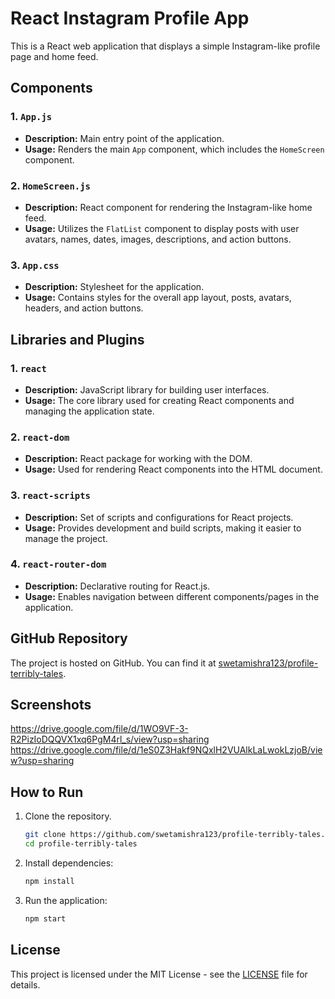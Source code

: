 
# React Instagram Profile App

This is a React web application that displays a simple Instagram-like profile page and home feed.

## Components

### 1. `App.js`
- **Description:** Main entry point of the application.
- **Usage:** Renders the main `App` component, which includes the `HomeScreen` component.

### 2. `HomeScreen.js`
- **Description:** React component for rendering the Instagram-like home feed.
- **Usage:** Utilizes the `FlatList` component to display posts with user avatars, names, dates, images, descriptions, and action buttons.

### 3. `App.css`
- **Description:** Stylesheet for the application.
- **Usage:** Contains styles for the overall app layout, posts, avatars, headers, and action buttons.

## Libraries and Plugins

### 1. `react`
- **Description:** JavaScript library for building user interfaces.
- **Usage:** The core library used for creating React components and managing the application state.

### 2. `react-dom`
- **Description:** React package for working with the DOM.
- **Usage:** Used for rendering React components into the HTML document.

### 3. `react-scripts`
- **Description:** Set of scripts and configurations for React projects.
- **Usage:** Provides development and build scripts, making it easier to manage the project.

### 4. `react-router-dom`
- **Description:** Declarative routing for React.js.
- **Usage:** Enables navigation between different components/pages in the application.

## GitHub Repository

The project is hosted on GitHub. You can find it at [swetamishra123/profile-terribly-tales](https://github.com/swetamishra123/profile-terribly-tales).

## Screenshots
https://drive.google.com/file/d/1WO9VF-3-R2PizIoDQQVX1xq6PgM4rl_s/view?usp=sharing
https://drive.google.com/file/d/1eS0Z3Hakf9NQxlH2VUAlkLaLwokLzjoB/view?usp=sharing


## How to Run

1. Clone the repository.
   ```bash
   git clone https://github.com/swetamishra123/profile-terribly-tales.git
   cd profile-terribly-tales
   ```

2. Install dependencies:
   ```bash
   npm install
   ```

3. Run the application:
   ```bash
   npm start
   ```

## License

This project is licensed under the MIT License - see the [LICENSE](LICENSE) file for details.

